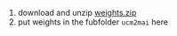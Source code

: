 1. download and unzip [weights.zip](https://drive.google.com/file/d/1hDGmuz0Q-_9LcvHan3sZZcQxwnK_rKEI/view?usp=sharing)
2. put weights in the fubfolder ```ucm2mai``` here
